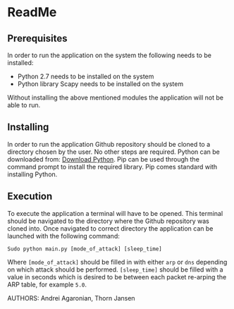 # ReadMe


## Prerequisites
In order to run the application on the system the following needs to be installed:
- Python 2.7 needs to be installed on the system
- Python library Scapy needs to be installed on the system

Without installing the above mentioned modules the application will not be able to run.

## Installing
In order to run the application Github repository should be cloned to a directory chosen by the user. No other steps are required. Python can be downloaded from: [Download Python](https://www.python.org/downloads/).
Pip can be used through the command prompt to install the required library. Pip comes standard with installing Python.

## Execution
To execute the application a terminal will have to be opened. This terminal should be navigated to the directory where the Github repository was cloned into. Once navigated to correct directory the application can be launched with the following command:
```  
Sudo python main.py [mode_of_attack] [sleep_time]  
```
Where ```[mode_of_attack]``` should be filled in with either ```arp``` or ```dns``` depending on which attack should be performed. ```[sleep_time]``` should be filled with a value in seconds which is desired to be between each packet re-arping the ARP table, for example ```5.0```.

AUTHORS: Andrei Agaronian, Thorn Jansen
